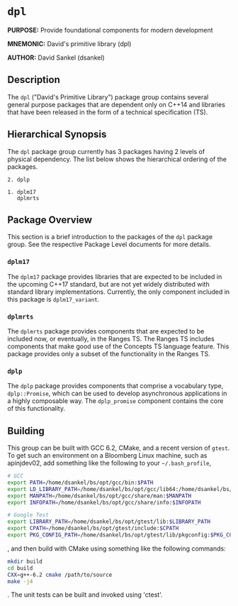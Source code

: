 # `dpl`

**PURPOSE:** Provide foundational components for modern development

**MNEMONIC:** David's primitive library (dpl)

**AUTHOR:** David Sankel (dsankel)

## Description

The `dpl` ("David's Primitive Library") package group contains several
general purpose packages that are dependent only on C++14 and libraries that
have been released in the form of a technical specification (TS).

## Hierarchical Synopsis

The `dpl` package group currently has 3 packages having 2 levels of physical
dependency. The list below shows the hierarchical ordering of the packages.

```
2. dplp

1. dplm17
   dplmrts
```

## Package Overview

This section is a brief introduction to the packages of the `dpl` package
group.  See the respective Package Level documents for more details.

### `dplm17`

The `dplm17` package provides libraries that are expected to be included in the
upcoming C++17 standard, but are not yet widely distributed with standard
library implementations. Currently, the only component included in this package
is `dplm17_variant`.

### `dplmrts`

The `dplmrts` package provides components that are expected to be included now,
or eventually, in the Ranges TS. The Ranges TS includes components that make
good use of the Concepts TS language feature. This package provides only a
subset of the functionality in the Ranges TS.

### `dplp`

The `dplp` package provides components that comprise a vocabulary type,
`dplp::Promise`, which can be used to develop asynchronous applications in a
highly composable way. The `dplp_promise` component contains the core of this
functionality.

## Building

This group can be built with GCC 6.2, CMake, and a recent version of `gtest`.
To get such an environment on a Bloomberg Linux machine, such as apinjdev02,
add something like the following to your `~/.bash_profile`,

```bash
# GCC
export PATH=/home/dsankel/bs/opt/gcc/bin:$PATH
export LD_LIBRARY_PATH=/home/dsankel/bs/opt/gcc/lib64:/home/dsankel/bs/opt/gccdeps/lib:$LD_LIBRARY_PATH
export MANPATH=/home/dsankel/bs/opt/gcc/share/man:$MANPATH
export INFOPATH=/home/dsankel/bs/opt/gcc/share/info:$INFOPATH

# Google Test
export LIBRARY_PATH=/home/dsankel/bs/opt/gtest/lib:$LIBRARY_PATH
export CPATH=/home/dsankel/bs/opt/gtest/include:$CPATH
export PKG_CONFIG_PATH=/home/dsankel/bs/opt/gtest/lib/pkgconfig:$PKG_CONFIG_PATH
```

, and then build with CMake using something like the following commands:

```bash
mkdir build
cd build
CXX=g++-6.2 cmake /path/to/source
make -j4
```

. The unit tests can be built and invoked using 'ctest'.
